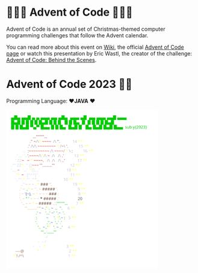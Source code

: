 # 🎄🎅🎄 Advent of Code 🎄🎅🎄

Advent of Code is an annual set of Christmas-themed computer programming challenges that follow the
Advent calendar.

You can read more about this event on [Wiki](https://en.wikipedia.org/wiki/Advent_of_Code]), the
official [Advent of Code page](https://adventofcode.com/) or watch this presentation by Eric Wastl,
the creator of the
challenge: [Advent of Code: Behind the Scenes](https://www.youtube.com/watch?v=_oNOTknRTSU).

# Advent of Code 2023 👨‍💻

Programming Language: ❤️**JAVA** ❤️

<a href="https://adventofcode.com/2023"><img src="src/main/java/ro/dragos/geornoiu/year2023/calendar.svg" width="80%" /></a>
           